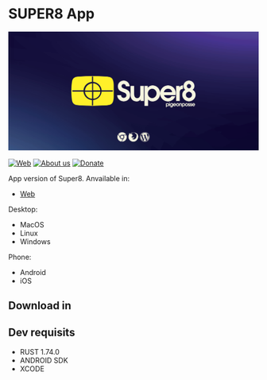 # SUPER8 App

![SUPER8 HEADER](docs/images/banner.png)

[![Web](https://img.shields.io/badge/Collective%20Web-grey?style=flat-square)](https://super8.pigeonposse.com/)
[![About us](https://img.shields.io/badge/About-us-grey?style=flat-square)](https://pigeonposse.com/?popup=about)
[![Donate](https://img.shields.io/badge/Donate-pink?style=flat-square)](https://pigeonposse.com/?popup=donate)

App version of Super8. Anvailable in:

- [Web](https://super8.pigeonposse.com/)

Desktop:

- MacOS
- Linux
- Windows

Phone:

- Android
- iOS

## Download in

## Dev requisits

- RUST 1.74.0
- ANDROID SDK
- XCODE
